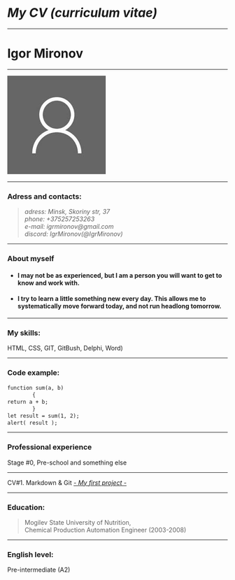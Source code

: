 # **_My CV (curriculum vitae)_**
***

# **Igor Mironov** #
***
![logo](images.jpg)
***

### **Adress and contacts:**

>_adress: Minsk, Skoriny str, 37_  
_phone: +375257253263_  
_e-mail: igrmironov@gmail.com_  
_discord: IgrMironov(@IgrMironov)_  
*** 
### **About myself** 
* #### I may not be as experienced, but I am a person you will want to get to know and work with.  
* #### I try to learn a little something new every day. This allows me to systematically move forward today, and not run headlong tomorrow.  
***
### **My skills:**
HTML, CSS, GIT, GitBush, Delphi, Word)  
***
  ### **Code example:**
```   
function sum(a, b) 
        {
return a + b;
        }                                   
let result = sum(1, 2);
alert( result );
```
***
### **Professional experience**
Stage #0, Pre-school and something else  
***  
CV#1. Markdown & Git  [_- My first project -_](https://igrmironov.github.io/rsschool-cv/cv)  
***  
### **Education:**
>Mogilev State University of Nutrition,  
>Chemical Production Automation Engineer (2003-2008)  
***  
### **English level:**  
Pre-intermediate (A2)

